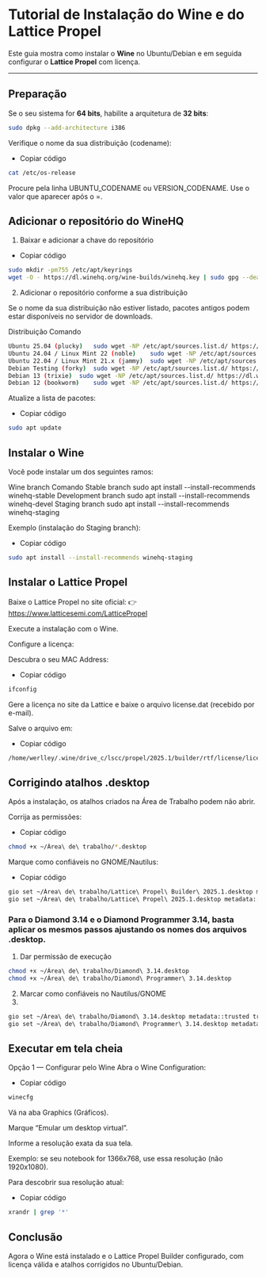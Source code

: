 # Tutorial de Instalação do Wine e do Lattice Propel

Este guia mostra como instalar o **Wine** no Ubuntu/Debian e em seguida configurar o **Lattice Propel** com licença.

---

## Preparação

Se o seu sistema for **64 bits**, habilite a arquitetura de **32 bits**:

```bash
sudo dpkg --add-architecture i386
```

Verifique o nome da sua distribuição (codename):

- Copiar código


```bash
cat /etc/os-release
```
Procure pela linha UBUNTU_CODENAME ou VERSION_CODENAME.
Use o valor que aparecer após o =.

## Adicionar o repositório do WineHQ

1. Baixar e adicionar a chave do repositório

- Copiar código

```bash
sudo mkdir -pm755 /etc/apt/keyrings
wget -O - https://dl.winehq.org/wine-builds/winehq.key | sudo gpg --dearmor -o /etc/apt/keyrings/winehq-archive.key
```

2. Adicionar o repositório conforme a sua distribuição

Se o nome da sua distribuição não estiver listado, pacotes antigos podem estar disponíveis no servidor de downloads.

Distribuição	Comando

```bash
Ubuntu 25.04 (plucky)	sudo wget -NP /etc/apt/sources.list.d/ https://dl.winehq.org/wine-builds/ubuntu/dists/plucky/winehq-plucky.sources
Ubuntu 24.04 / Linux Mint 22 (noble)	sudo wget -NP /etc/apt/sources.list.d/ https://dl.winehq.org/wine-builds/ubuntu/dists/noble/winehq-noble.sources
Ubuntu 22.04 / Linux Mint 21.x (jammy)	sudo wget -NP /etc/apt/sources.list.d/ https://dl.winehq.org/wine-builds/ubuntu/dists/jammy/winehq-jammy.sources
Debian Testing (forky)	sudo wget -NP /etc/apt/sources.list.d/ https://dl.winehq.org/wine-builds/debian/dists/forky/winehq-forky.sources
Debian 13 (trixie)	sudo wget -NP /etc/apt/sources.list.d/ https://dl.winehq.org/wine-builds/debian/dists/trixie/winehq-trixie.sources
Debian 12 (bookworm)	sudo wget -NP /etc/apt/sources.list.d/ https://dl.winehq.org/wine-builds/debian/dists/bookworm/winehq-bookworm.sources
```

Atualize a lista de pacotes:


- Copiar código

```bash
sudo apt update
```

## Instalar o Wine

Você pode instalar um dos seguintes ramos:

Wine branch	Comando
Stable branch	sudo apt install --install-recommends winehq-stable
Development branch	sudo apt install --install-recommends winehq-devel
Staging branch	sudo apt install --install-recommends winehq-staging

Exemplo (instalação do Staging branch):


- Copiar código

```bash
sudo apt install --install-recommends winehq-staging
```

## Instalar o Lattice Propel

Baixe o Lattice Propel no site oficial:
👉 https://www.latticesemi.com/LatticePropel

Execute a instalação com o Wine.

Configure a licença:

Descubra o seu MAC Address:


- Copiar código

```bash
ifconfig
```

Gere a licença no site da Lattice e baixe o arquivo license.dat (recebido por e-mail).

Salve o arquivo em:

- Copiar código

```bash
/home/werlley/.wine/drive_c/lscc/propel/2025.1/builder/rtf/license/license.dat
```

## Corrigindo atalhos .desktop

Após a instalação, os atalhos criados na Área de Trabalho podem não abrir.


Corrija as permissões:


- Copiar código

```bash
chmod +x ~/Área\ de\ trabalho/*.desktop
```

Marque como confiáveis no GNOME/Nautilus:


- Copiar código

```bash
gio set ~/Área\ de\ trabalho/Lattice\ Propel\ Builder\ 2025.1.desktop metadata::trusted true
gio set ~/Área\ de\ trabalho/Lattice\ Propel\ 2025.1.desktop metadata::trusted true
```

### Para o Diamond 3.14 e o Diamond Programmer 3.14, basta aplicar os mesmos passos ajustando os nomes dos arquivos .desktop.

1. Dar permissão de execução
   
```bash
chmod +x ~/Área\ de\ trabalho/Diamond\ 3.14.desktop
chmod +x ~/Área\ de\ trabalho/Diamond\ Programmer\ 3.14.desktop
```

2. Marcar como confiáveis no Nautilus/GNOME
3. 
```bash
gio set ~/Área\ de\ trabalho/Diamond\ 3.14.desktop metadata::trusted true
gio set ~/Área\ de\ trabalho/Diamond\ Programmer\ 3.14.desktop metadata::trusted true
```

## Executar em tela cheia

Opção 1 — Configurar pelo Wine
Abra o Wine Configuration:


- Copiar código

```bash
winecfg
```

Vá na aba Graphics (Gráficos).

Marque “Emular um desktop virtual”.

Informe a resolução exata da sua tela.

Exemplo: se seu notebook for 1366x768, use essa resolução (não 1920x1080).

Para descobrir sua resolução atual:


- Copiar código

```bash
xrandr | grep '*'
```

## Conclusão
Agora o Wine está instalado e o Lattice Propel Builder configurado, com licença válida e atalhos corrigidos no Ubuntu/Debian.
